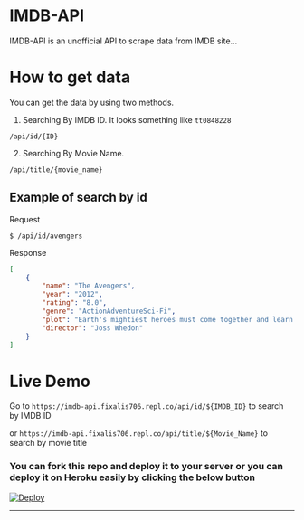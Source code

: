 # IMDB-API

IMDB-API is an unofficial API to scrape data from IMDB site...

# How to get data

You can get the data by using two methods.

1. Searching By IMDB ID. It looks something like `tt0848228`

```
/api/id/{ID}
```
2. Searching By Movie Name.

```
/api/title/{movie_name}
```

## Example of search by id
Request
```
$ /api/id/avengers
```
Response
```json
[
    {
        "name": "The Avengers",
        "year": "2012",
        "rating": "8.0",
        "genre": "ActionAdventureSci-Fi",
        "plot": "Earth's mightiest heroes must come together and learn to fight as a team if they are going to stop the mischievous Loki and his alien army from enslaving humanity.",
        "director": "Joss Whedon"
    }
]
```

# Live Demo

Go to `https://imdb-api.fixalis706.repl.co/api/id/${IMDB_ID}` to search by IMDB ID 

or 
`https://imdb-api.fixalis706.repl.co/api/title/${Movie_Name}` to search by movie title

### You can fork this repo and deploy it to your server or you can deploy it on Heroku easily by clicking the below button  

[![Deploy](https://www.herokucdn.com/deploy/button.svg)](https://heroku.com/deploy)

---